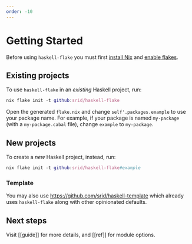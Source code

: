 ```yaml
---
order: -10
---
```


# Getting Started

Before using `haskell-flake` you must first [install Nix](https://nixos.org/download.html) and [enable flakes](https://nixos.wiki/wiki/Flakes#Enable_flakes).

## Existing projects

To use `haskell-flake` in an *existing* Haskell project, run:

``` nix
nix flake init -t github:srid/haskell-flake
```

Open the generated `flake.nix` and change `self'.packages.example` to use your package name. For example, if your package is named `my-package` (with a `my-package.cabal` file), change `example` to `my-package`.

## New projects

To create a *new* Haskell project, instead, run:

``` nix
nix flake init -t github:srid/haskell-flake#example
```

### Template

You may also use https://github.com/srid/haskell-template which already uses `haskell-flake` along with other opinionated defaults.

## Next steps

Visit [[guide]] for more details, and [[ref]] for module options.